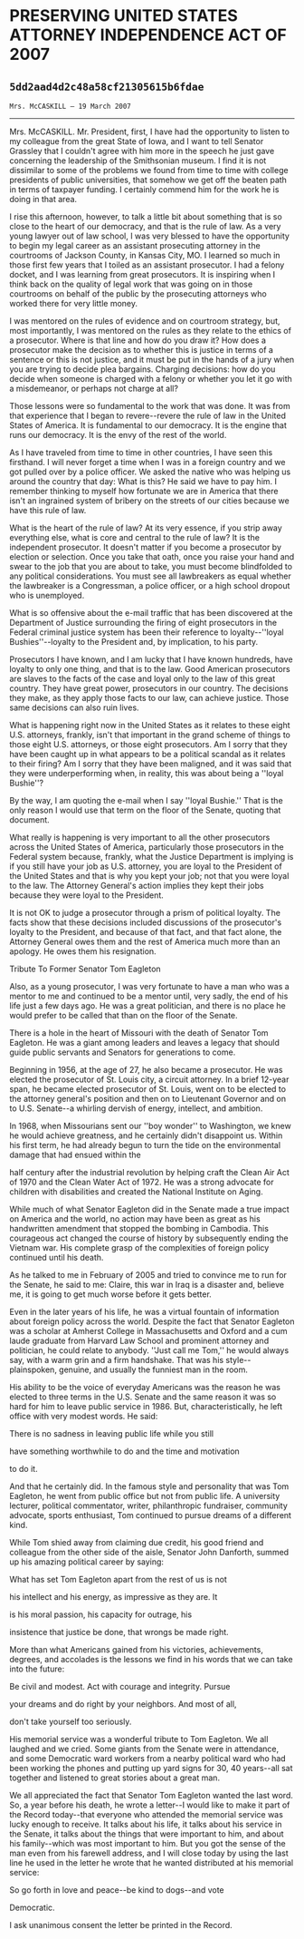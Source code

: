 # PRESERVING UNITED STATES ATTORNEY INDEPENDENCE ACT OF 2007
## `5dd2aad4d2c48a58cf21305615b6fdae`
`Mrs. McCASKILL — 19 March 2007`

---


Mrs. McCASKILL. Mr. President, first, I have had the opportunity to 
listen to my colleague from the great State of Iowa, and I want to tell 
Senator Grassley that I couldn't agree with him more in the speech he 
just gave concerning the leadership of the Smithsonian museum. I find 
it is not dissimilar to some of the problems we found from time to time 
with college presidents of public universities, that somehow we get off 
the beaten path in terms of taxpayer funding. I certainly commend him 
for the work he is doing in that area.

I rise this afternoon, however, to talk a little bit about something 
that is so close to the heart of our democracy, and that is the rule of 
law. As a very young lawyer out of law school, I was very blessed to 
have the opportunity to begin my legal career as an assistant 
prosecuting attorney in the courtrooms of Jackson County, in Kansas 
City, MO. I learned so much in those first few years that I toiled as 
an assistant prosecutor. I had a felony docket, and I was learning from 
great prosecutors. It is inspiring when I think back on the quality of 
legal work that was going on in those courtrooms on behalf of the 
public by the prosecuting attorneys who worked there for very little 
money.

I was mentored on the rules of evidence and on courtroom strategy, 
but, most importantly, I was mentored on the rules as they relate to 
the ethics of a prosecutor. Where is that line and how do you draw it? 
How does a prosecutor make the decision as to whether this is justice 
in terms of a sentence or this is not justice, and it must be put in 
the hands of a jury when you are trying to decide plea bargains. 
Charging decisions: how do you decide when someone is charged with a 
felony or whether you let it go with a misdemeanor, or perhaps not 
charge at all?

Those lessons were so fundamental to the work that was done. It was 
from that experience that I began to revere--revere the rule of law in 
the United States of America. It is fundamental to our democracy. It is 
the engine that runs our democracy. It is the envy of the rest of the 
world.

As I have traveled from time to time in other countries, I have seen 
this firsthand. I will never forget a time when I was in a foreign 
country and we got pulled over by a police officer. We asked the native 
who was helping us around the country that day: What is this? He said 
we have to pay him. I remember thinking to myself how fortunate we are 
in America that there isn't an ingrained system of bribery on the 
streets of our cities because we have this rule of law.

What is the heart of the rule of law? At its very essence, if you 
strip away everything else, what is core and central to the rule of 
law? It is the independent prosecutor. It doesn't matter if you become 
a prosecutor by election or selection. Once you take that oath, once 
you raise your hand and swear to the job that you are about to take, 
you must become blindfolded to any political considerations. You must 
see all lawbreakers as equal whether the lawbreaker is a Congressman, a 
police officer, or a high school dropout who is unemployed.

What is so offensive about the e-mail traffic that has been 
discovered at the Department of Justice surrounding the firing of eight 
prosecutors in the Federal criminal justice system has been their 
reference to loyalty--''loyal Bushies''--loyalty to the President and, 
by implication, to his party.

Prosecutors I have known, and I am lucky that I have known hundreds, 
have loyalty to only one thing, and that is to the law. Good American 
prosecutors are slaves to the facts of the case and loyal only to the 
law of this great country. They have great power, prosecutors in our 
country. The decisions they make, as they apply those facts to our law, 
can achieve justice. Those same decisions can also ruin lives.

What is happening right now in the United States as it relates to 
these eight U.S. attorneys, frankly, isn't that important in the grand 
scheme of things to those eight U.S. attorneys, or those eight 
prosecutors. Am I sorry that they have been caught up in what appears 
to be a political scandal as it relates to their firing? Am I sorry 
that they have been maligned, and it was said that they were 
underperforming when, in reality, this was about being a ''loyal 
Bushie''?

By the way, I am quoting the e-mail when I say ''loyal Bushie.'' That 
is the only reason I would use that term on the floor of the Senate, 
quoting that document.

What really is happening is very important to all the other 
prosecutors across the United States of America, particularly those 
prosecutors in the Federal system because, frankly, what the Justice 
Department is implying is if you still have your job as U.S. attorney, 
you are loyal to the President of the United States and that is why you 
kept your job; not that you were loyal to the law. The Attorney 
General's action implies they kept their jobs because they were loyal 
to the President.

It is not OK to judge a prosecutor through a prism of political 
loyalty. The facts show that these decisions included discussions of 
the prosecutor's loyalty to the President, and because of that fact, 
and that fact alone, the Attorney General owes them and the rest of 
America much more than an apology. He owes them his resignation.










 Tribute To Former Senator Tom Eagleton


Also, as a young prosecutor, I was very fortunate to have a man who 
was a mentor to me and continued to be a mentor until, very sadly, the 
end of his life just a few days ago. He was a great politician, and 
there is no place he would prefer to be called that than on the floor 
of the Senate.

There is a hole in the heart of Missouri with the death of Senator 
Tom Eagleton. He was a giant among leaders and leaves a legacy that 
should guide public servants and Senators for generations to come.

Beginning in 1956, at the age of 27, he also became a prosecutor. He 
was elected the prosecutor of St. Louis city, a circuit attorney. In a 
brief 12-year span, he became elected prosecutor of St. Louis, went on 
to be elected to the attorney general's position and then on to 
Lieutenant Governor and on to U.S. Senate--a whirling dervish of 
energy, intellect, and ambition.

In 1968, when Missourians sent our ''boy wonder'' to Washington, we 
knew he would achieve greatness, and he certainly didn't disappoint us. 
Within his first term, he had already begun to turn the tide on the 
environmental damage that had ensued within the


half century after the industrial revolution by helping craft the Clean 
Air Act of 1970 and the Clean Water Act of 1972. He was a strong 
advocate for children with disabilities and created the National 
Institute on Aging.

While much of what Senator Eagleton did in the Senate made a true 
impact on America and the world, no action may have been as great as 
his handwritten amendment that stopped the bombing in Cambodia. This 
courageous act changed the course of history by subsequently ending the 
Vietnam war. His complete grasp of the complexities of foreign policy 
continued until his death.

As he talked to me in February of 2005 and tried to convince me to 
run for the Senate, he said to me: Claire, this war in Iraq is a 
disaster and, believe me, it is going to get much worse before it gets 
better.

Even in the later years of his life, he was a virtual fountain of 
information about foreign policy across the world. Despite the fact 
that Senator Eagleton was a scholar at Amherst College in Massachusetts 
and Oxford and a cum laude graduate from Harvard Law School and 
prominent attorney and politician, he could relate to anybody. ''Just 
call me Tom,'' he would always say, with a warm grin and a firm 
handshake. That was his style--plainspoken, genuine, and usually the 
funniest man in the room.

His ability to be the voice of everyday Americans was the reason he 
was elected to three terms in the U.S. Senate and the same reason it 
was so hard for him to leave public service in 1986. But, 
characteristically, he left office with very modest words. He said:




 There is no sadness in leaving public life while you still 


 have something worthwhile to do and the time and motivation 


 to do it.


And that he certainly did. In the famous style and personality that 
was Tom Eagleton, he went from public office but not from public life. 
A university lecturer, political commentator, writer, philanthropic 
fundraiser, community advocate, sports enthusiast, Tom continued to 
pursue dreams of a different kind.

While Tom shied away from claiming due credit, his good friend and 
colleague from the other side of the aisle, Senator John Danforth, 
summed up his amazing political career by saying:




 What has set Tom Eagleton apart from the rest of us is not 


 his intellect and his energy, as impressive as they are. It 


 is his moral passion, his capacity for outrage, his 


 insistence that justice be done, that wrongs be made right.


More than what Americans gained from his victories, achievements, 
degrees, and accolades is the lessons we find in his words that we can 
take into the future:




 Be civil and modest. Act with courage and integrity. Pursue 


 your dreams and do right by your neighbors. And most of all, 


 don't take yourself too seriously.


His memorial service was a wonderful tribute to Tom Eagleton. We all 
laughed and we cried. Some giants from the Senate were in attendance, 
and some Democratic ward workers from a nearby political ward who had 
been working the phones and putting up yard signs for 30, 40 years--all 
sat together and listened to great stories about a great man.

We all appreciated the fact that Senator Tom Eagleton wanted the last 
word. So, a year before his death, he wrote a letter--I would like to 
make it part of the Record today--that everyone who attended the 
memorial service was lucky enough to receive. It talks about his life, 
it talks about his service in the Senate, it talks about the things 
that were important to him, and about his family--which was most 
important to him. But you got the sense of the man even from his 
farewell address, and I will close today by using the last line he used 
in the letter he wrote that he wanted distributed at his memorial 
service:




 So go forth in love and peace--be kind to dogs--and vote 


 Democratic.


I ask unanimous consent the letter be printed in the Record.